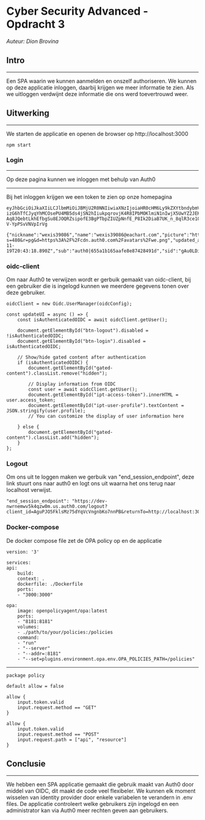 # Cyber Security Advanced - Opdracht 3
*Auteur: Dion Brovina*

## Intro
---
Een SPA waarin we kunnen aanmelden en onszelf authoriseren. We kunnen op deze applicatie inloggen, daarbij krijgen we meer informatie te zien. Als we uitloggen verdwijnt deze informatie die ons werd toevertrouwd weer.

## Uitwerking
---
We starten de applicatie en openen de browser op http://localhost:3000

    npm start

### Login 
<!-- ![Home Page](image-home.png) -->

---
Op deze pagina kunnen we inloggen met behulp van Auth0

<!-- ![Login Page](image-login.png) -->

--- 

Bij het inloggen krijgen we een token te zien op onze homepagina

    eyJhbGciOiJkaXIiLCJlbmMiOiJBMjU2R0NNIiwiaXNzIjoiaHR0cHM6Ly9kZXYtbndybmVtd3Y1azRxencwbS51cy5hdXRoMC5jb20vIn0..P4X85PL66H8SuHUT.KxOHXC5P1CcxFAirjJcLCWrBEO02-izG6hTfCJyqYhMCOsePU4MB5ds4jSN2hIiukpqrovjK4R8IPbMOKlmiN1nIwjX5UwYZ2JEKlnDfJd_WmpX1bPcYUZmeanKpFlHNALB860idmBQq81ZPTgaW4ksZQpfNvv38LDxHAhuDH258rSOKuwqKQkdxroXcemHneRfx0zy0BW9uPjHgg_6eTXQzEQbj78ZXFtuQrHmtWm-Aq8JQebtLkhEfbgSu8EJOQRZsipofE3BgPTbpZIUZpNnfE_P8Ik2DiaB7UK_n_8qlR3ce109IOWLO2AhVH73AzbHlM4n7g3Hzp3M3.PbEhQ1-V-YpPSvVNVpIrVg

    {"nickname":"wexis39086","name":"wexis39086@eachart.com","picture":"https://s.gravatar.com/avatar/2195de3a1a9d69a3d506edf0a6267e22?s=480&r=pg&d=https%3A%2F%2Fcdn.auth0.com%2Favatars%2Fwe.png","updated_at":"2023-11-19T20:43:18.890Z","sub":"auth0|655a1b165aafe8e87428491d","sid":"gAu0LDia_fSDYPwwY9mpp2vqIZ6IigYT"}

### oidc-client
Om naar Auth0 te verwijzen wordt er gerbuik gemaakt van oidc-client, bij een gebruiker die is ingelogd kunnen we meerdere gegevens tonen over deze gebruiker.

    oidcClient = new Oidc.UserManager(oidcConfig);

    const updateUI = async () => {
        const isAuthenticatedOIDC = await oidcClient.getUser();

        document.getElementById("btn-logout").disabled = !isAuthenticatedOIDC;
        document.getElementById("btn-login").disabled = isAuthenticatedOIDC;

        // Show/hide gated content after authentication
        if (isAuthenticatedOIDC) {
            document.getElementById("gated-content").classList.remove("hidden");

            // Display information from OIDC
            const user = await oidcClient.getUser();
            document.getElementById("ipt-access-token").innerHTML = user.access_token;
            document.getElementById("ipt-user-profile").textContent = JSON.stringify(user.profile);
            // You can customize the display of user information here

        } else {
            document.getElementById("gated-content").classList.add("hidden");
        }
    };

### Logout
Om ons uit te loggen maken we gerbuik van "end_session_endpoint", deze link stuurt ons naar auth0 en logt ons uit waarna het ons terug naar localhost verwijst.

    "end_session_endpoint": "https://dev-nwrnemwv5k4qzw0m.us.auth0.com/logout?client_id=AguPJO5FklsMz75dYqVcVngnbKo7nnPB&returnTo=http://localhost:3000/"


### Docker-compose
De docker compose file zet de OPA policy op en de applicatie

    version: '3'

    services:
    api:
        build:
        context: .
        dockerfile: ./Dockerfile
        ports:
        - "3000:3000"

    opa:
        image: openpolicyagent/opa:latest
        ports:
        - "8181:8181"
        volumes:
        - ./path/to/your/policies:/policies
        command:
        - "run"
        - "--server"
        - "--addr=:8181"
        - "--set=plugins.environment.opa.env.OPA_POLICIES_PATH=/policies"
---

    package policy

    default allow = false

    allow {
        input.token.valid
        input.request.method == "GET"
    }

    allow {
        input.token.valid
        input.request.method == "POST"
        input.request.path = ["api", "resource"]
    }

## Conclusie
---
We hebben een SPA applicatie gemaakt die gebruik maakt van Auth0 door middel van OIDC, dit maakt de code veel flexibeler. We kunnen elk moment wisselen van identity provider door enkele variabelen te verandern in .env files. De applicatie controleert welke gebruikers zijn ingelogd en een administrator kan via Auth0 meer rechten geven aan gebruikers.